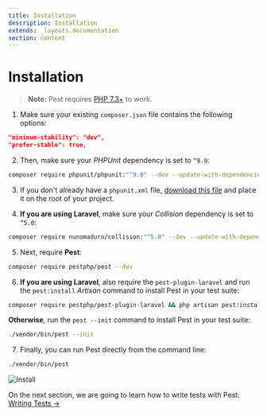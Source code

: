 ```yaml
---
title: Installation
description: Installation
extends: _layouts.documentation
section: content
---
```


# Installation

> **Note:** Pest requires [PHP 7.3+](https://php.net/releases/) to work.

1. Make sure your existing `composer.json` file contains the following options:

```json
"minimum-stability": "dev",
"prefer-stable": true,
```

2. Then, make sure your _PHPUnit_ dependency is set to `^9.0`:

```bash
composer require phpunit/phpunit:"^9.0" --dev --update-with-dependencies
```

3. If you don't already have a `phpunit.xml` file, [download this file](https://github.com/pestphp/pest/blob/master/stubs/Laravel/phpunit.xml) and place it on the root of your project.

4. **If you are using Laravel**, make sure your _Collision_ dependency is set to `^5.0`:

```bash
composer require nunomaduro/collision:"^5.0" --dev --update-with-dependencies
```

5. Next, require **Pest**:

```bash
composer require pestphp/pest --dev
```

6. **If you are using Laravel**, also require the `pest-plugin-laravel` and run the `pest:install` _Artisan_ command to install Pest in your test suite:

```bash
composer require pestphp/pest-plugin-laravel && php artisan pest:install
```

**Otherwise**, run the `pest --init` command to install Pest in your test suite:

```bash
./vendor/bin/pest --init
```

7. Finally, you can run Pest directly from the command line:

```bash
./vendor/bin/pest
```

![Install](/assets/img/install.png)

On the next section, we are going to learn how to write tests with Pest: [Writing Tests →](/docs/writing-tests)
